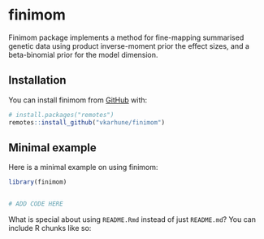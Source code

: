
<!-- README.md is generated from README.Rmd. Please edit that file -->

# finimom

<!-- badges: start -->
<!-- badges: end -->

Finimom package implements a method for fine-mapping summarised genetic
data using product inverse-moment prior the effect sizes, and a
beta-binomial prior for the model dimension.

## Installation

You can install finimom from [GitHub](https://github.com/) with:

``` r
# install.packages("remotes")
remotes::install_github("vkarhune/finimom")
```

## Minimal example

Here is a minimal example on using finimom:

``` r
library(finimom)


# ADD CODE HERE
```

What is special about using `README.Rmd` instead of just `README.md`?
You can include R chunks like so:
